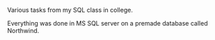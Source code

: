 Various tasks from my SQL class in college.

Everything was done in MS SQL server on a premade database called Northwind.
